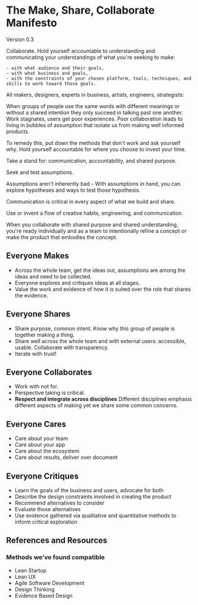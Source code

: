 # The Make, Share, Collaborate Manifesto

Version 0.3

Collaborate. Hold yourself accountable to understanding and communicating your understandings of what you're seeking to make:

    - with what audience and their goals,
    - with what business and goals,
    - with the constraints of your chosen platform, tools, techniques, and skills to work toward those goals.

All makers, designers, experts in business, artists, engineers, strategists:

When groups of people use the same words with different meanings or without a shared intention they only succeed in talking past one another. Work stagnates, users get poor experiences. Poor collaboration leads to living in bubbles of assumption that isolate us from making well informed products.

To remedy this, put down the methods that don't work and ask yourself why. Hold yourself accountable for where you choose to invest your time.

Take a stand for: communication, accountability, and shared purpose.

Seek and test assumptions.

Assumptions aren't inherently bad - With assumptions in hand, you can explore hypotheses and ways to test those hypothesis.

Communication is critical in every aspect of what we build and share.

Use or invent a flow of creative habits, engineering, and communication.

When you collaborate with shared purpose and shared understanding, you're ready individually and as a team to intentionally refine a concept or make the product that embodies the concept.

## Everyone Makes

-  Across the whole team, get the ideas out, assumptions are among the ideas and need to be collected.
-  Everyone explores and critiques ideas at all stages.
-  Value the work and evidence of how it is suited over the role that shares the evidence.

## Everyone Shares

-  Share purpose, common intent. Know why this group of people is together making a thing.
-  Share well across the whole team and with external users: accessible, usable. Collaborate with transparency.
-  Iterate with trust!

## Everyone Collaborates

-  Work with not for.
-  Perspective taking is critical.
-  **Respect and integrate across disciplines** Different disciplines emphasis different aspects of making yet we share some common concerns.

## Everyone Cares

-  Care about your team
-  Care about your app
-  Care about the ecosystem
-  Care about results, deliver over document

## Everyone Critiques

-  Learn the goals of the business and users, advocate for both
-  Describe the design constraints involved in creating the product
-  Recommend alternatives to consider
-  Evaluate those alternatives
-  Use evidence gathered via qualitative and quantitative methods to inform critical exploration

## References and Resources

### Methods we've found compatible

-  Lean Startup
-  Lean UX
-  Agile Software Development
-  Design Thinking
-  Evidence Based Design

